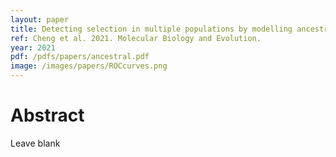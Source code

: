 ```yaml
---
layout: paper
title: Detecting selection in multiple populations by modelling ancestral admixture components
ref: Cheng et al. 2021. Molecular Biology and Evolution.
year: 2021
pdf: /pdfs/papers/ancestral.pdf
image: /images/papers/ROCcurves.png
---
```


# Abstract

Leave blank
